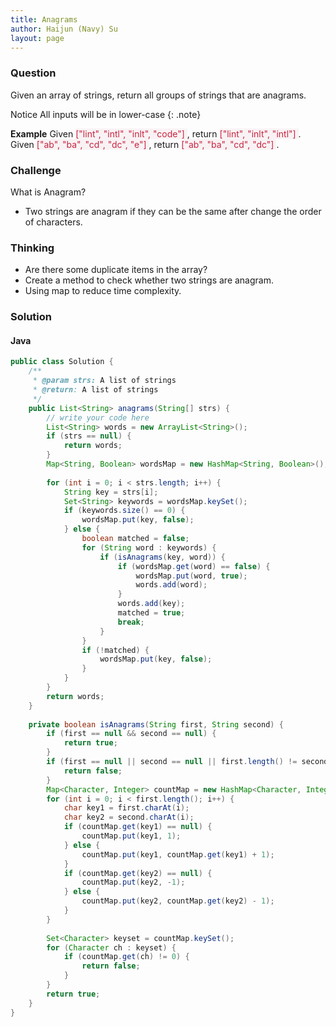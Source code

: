 ```yaml
---
title: Anagrams
author: Haijun (Navy) Su
layout: page
---
```

### Question
Given an array of strings, return all groups of strings that are anagrams.

<i class="fa fa-info-circle" aria-hidden="true"></i> Notice
All inputs will be in lower-case
{: .note}

**Example**
Given <font style="color: #C72541; background: #F9F2F4;">["lint", "intl", "inlt", "code"] </font>, return <font style="color: #C72541; background: #F9F2F4;">["lint", "inlt", "intl"] </font>.
Given <font style="color: #C72541; background: #F9F2F4;">["ab", "ba", "cd", "dc", "e"] </font>, return <font style="color: #C72541; background: #F9F2F4;">["ab", "ba", "cd", "dc"] </font>.

### Challenge
What is Anagram?
- Two strings are anagram if they can be the same after change the order of characters.

### Thinking
* Are there some duplicate items in the array?
* Create a method to check whether two strings are anagram.
* Using map to reduce time complexity.

### Solution
#### Java
~~~ java
public class Solution {
    /**
     * @param strs: A list of strings
     * @return: A list of strings
     */
    public List<String> anagrams(String[] strs) {
        // write your code here
        List<String> words = new ArrayList<String>();
        if (strs == null) {
            return words;
        }
        Map<String, Boolean> wordsMap = new HashMap<String, Boolean>();
        
        for (int i = 0; i < strs.length; i++) {
            String key = strs[i];
            Set<String> keywords = wordsMap.keySet();
            if (keywords.size() == 0) {
                wordsMap.put(key, false);
            } else {
                boolean matched = false;
                for (String word : keywords) {
                    if (isAnagrams(key, word)) {
                        if (wordsMap.get(word) == false) {
                            wordsMap.put(word, true);
                            words.add(word);
                        }
                        words.add(key);
                        matched = true;
                        break;
                    }
                }
                if (!matched) {
                    wordsMap.put(key, false);
                }
            }
        }
        return words;
    }
    
    private boolean isAnagrams(String first, String second) {
        if (first == null && second == null) {
            return true;
        }
        if (first == null || second == null || first.length() != second.length()) {
            return false;
        }
        Map<Character, Integer> countMap = new HashMap<Character, Integer>(); 
        for (int i = 0; i < first.length(); i++) {
            char key1 = first.charAt(i);
            char key2 = second.charAt(i);
            if (countMap.get(key1) == null) {
                countMap.put(key1, 1);
            } else {
                countMap.put(key1, countMap.get(key1) + 1);
            }
            if (countMap.get(key2) == null) {
                countMap.put(key2, -1);
            } else {
                countMap.put(key2, countMap.get(key2) - 1);
            }
        }
        
        Set<Character> keyset = countMap.keySet();
        for (Character ch : keyset) {
            if (countMap.get(ch) != 0) {
                return false;
            }
        }
        return true;
    }
}
~~~
